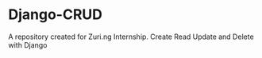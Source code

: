 # Django-CRUD
A repository created for Zuri.ng Internship. Create Read Update and Delete with Django
